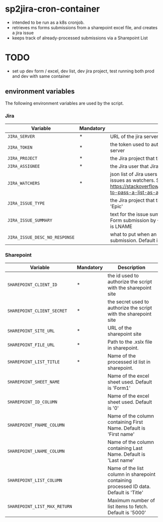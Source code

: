 # sp2jira-cron-container
- intended to be run as a k8s cronjob.
- retrieves ms forms submissions from a sharepoint excel file, and creates a jira issue 
- keeps track of already-processed submissions via a Sharepoint List

# TODO
- set up dev form / excel, dev list, dev jira project, test running both prod and dev with same container

## environment variables
The following environment variables are used by the script.

### Jira
| Variable | Mandatory | Description |
| ----------- | ----------- | ----------- |
| `JIRA_SERVER` | * | URL of the jira server. e.g. https://jirab.statcan.ca |
| `JIRA_TOKEN` | * | the token used to authorize the script with the jira server |
| `JIRA_PROJECT` | * | the Jira project that tickets will be created in |
| `JIRA_ASSIGNEE` | * | the Jira user that Jira issues will be assigned to |
| `JIRA_WATCHERS` | * | json list of Jira users that will be added to new Jira issues as watchers. See https://stackoverflow.com/questions/31352317/how-to-pass-a-list-as-an-environment-variable |
| `JIRA_ISSUE_TYPE`| | the Jira project that tickets will be created in. Default is 'Epic' |
| `JIRA_ISSUE_SUMMARY`| | text for the issue summary. Defaults to 'DAS Intake Form submission by {0} {1}', where 0 is FNAME and 1 is LNAME |
| `JIRA_ISSUE_DESC_NO_RESPONSE`| | what to put when an answer hasn't been provided in a submission. Default is 'No Response' |

### Sharepoint
| Variable | Mandatory | Description |
| ----------- | ----------- | ----------- |
| `SHAREPOINT_CLIENT_ID` | * | the id used to authorize the script with the sharepoint site |
| `SHAREPOINT_CLIENT_SECRET` | * | the secret used to authorize the script with the sharepoint site |
| `SHAREPOINT_SITE_URL` | * | URL of the sharepoint site |
| `SHAREPOINT_FILE_URL` | * | Path to the .xslx file in sharepoint. |
| `SHAREPOINT_LIST_TITLE`| * | Name of the processed id list in sharepoint. |
| `SHAREPOINT_SHEET_NAME` |  | Name of the excel sheet used. Default is 'Form1' |
| `SHAREPOINT_ID_COLUMN` |  | Name of the excel sheet used. Default is '0' |
| `SHAREPOINT_FNAME_COLUMN` |  | Name of the column containing First Name. Default is 'First name' |
| `SHAREPOINT_LNAME_COLUMN` |  | Name of the column containing Last Name. Default is 'Last name' |
| `SHAREPOINT_LIST_COLUMN`|  | Name of the list column in sharepoint containing processed ID data. Default is 'Title' |
| `SHAREPOINT_LIST_MAX_RETURN`|  | Maximum number of list items to fetch. Default is '5000' |

